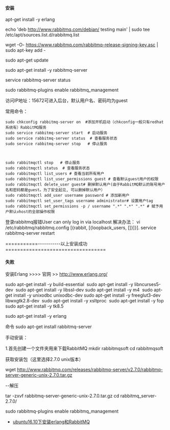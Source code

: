 #### 安装
apt-get install -y erlang

echo 'deb http://www.rabbitmq.com/debian/ testing main' | sudo tee /etc/apt/sources.list.d/rabbitmq.list


wget -O- https://www.rabbitmq.com/rabbitmq-release-signing-key.asc | sudo apt-key add -

sudo apt-get update


sudo apt-get install -y rabbitmq-server

service rabbitmq-server status



sudo rabbitmq-plugins enable rabbitmq_management

访问IP地址：15672可进入后台，默认用户名、密码均为guest


常用命令：
```
sudo chkconfig rabbitmq-server on  #添加开机启动（chkconfig一般只有redhat系统有）RabbitMQ服务
sudo service rabbitmq-server start  # 启动服务
sudo service rabbitmq-server status  # 查看服务状态
sudo service rabbitmq-server stop   # 停止服务



sudo rabbitmqctl stop   # 停止服务
sudo rabbitmqctl status  # 查看服务状态
sudo rabbitmqctl list_users # 查看当前所有用户
sudo rabbitmqctl list_user_permissions guest # 查看默认guest用户的权限
sudo rabbitmqctl delete_user guest# 删掉默认用户(由于RabbitMQ默认的账号用户名和密码都是guest。为了安全起见, 可以删掉默认用户）
sudo rabbitmqctl add_user username password # 添加新用户
sudo rabbitmqctl set_user_tags username administrator# 设置用户tag
sudo rabbitmqctl set_permissions -p / username ".*" ".*" ".*" # 赋予用户默认vhost的全部操作权限
```



登录rabbitmq报错User can only log in via localhost 解决办法：
vi /etc/rabbitmq/rabbitmq.config
[{rabbit, [{loopback_users, []}]}].
service rabbitmq-server restart


===========-----------以上安装成功==================================


#### 失败

安装Erlang   >>>>  官网 >> http://www.erlang.org/

sudo apt-get install -y  build-essential 
sudo apt-get install -y libncurses5-dev 
sudo apt-get install -y libssl-dev
sudo apt-get install -y m4 
sudo apt-get install -y unixodbc unixodbc-dev
sudo apt-get install -y freeglut3-dev libwxgtk2.8-dev 
sudo apt-get install -y xsltproc 
sudo apt-get install -y fop 
sudo apt-get install -y tk8.5

sudo apt-get install -y erlang




命令
sudo apt-get install rabbitmq-server


手动安装：

1.首先创建一个文件夹用来下载RabbitMQ
mkdir rabbitmqsoft
cd rabbitmqsoft

获取安装包（这里选择2.7.0 unix版本）

wget http://www.rabbitmq.com/releases/rabbitmq-server/v2.7.0/rabbitmq-server-generic-unix-2.7.0.tar.gz


--解压

 tar -zxvf rabbitmq-server-generic-unix-2.7.0.tar.gz
 cd rabbitmq_server-2.7.0/








sudo rabbitmq-plugins enable rabbitmq_management




- [ubuntu16.10下安装erlang和RabbitMQ](https://blog.csdn.net/a295277302/article/details/71246941)
